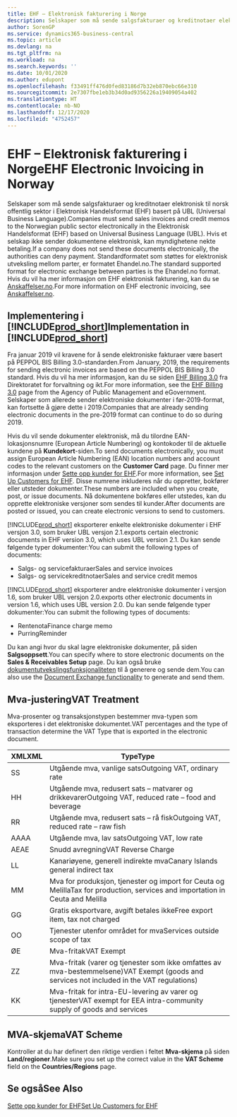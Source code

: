 ```yaml
---
title: EHF – Elektronisk fakturering i Norge
description: Selskaper som må sende salgsfakturaer og kreditnotaer elektronisk til norsk offentlig sektor i Elektronisk Handelsformat (EHF) basert på UBL (Universal Business Language).
author: SorenGP
ms.service: dynamics365-business-central
ms.topic: article
ms.devlang: na
ms.tgt_pltfrm: na
ms.workload: na
ms.search.keywords: ''
ms.date: 10/01/2020
ms.author: edupont
ms.openlocfilehash: f33491ff476d0fed83186d7b32eb870ebc66e310
ms.sourcegitcommit: 2e7307fbe1eb3b34d0ad9356226a19409054a402
ms.translationtype: HT
ms.contentlocale: nb-NO
ms.lasthandoff: 12/17/2020
ms.locfileid: "4752457"
---
```

# <a name="ehf-electronic-invoicing-in-norway"></a><span data-ttu-id="287f2-103">EHF – Elektronisk fakturering i Norge</span><span class="sxs-lookup"><span data-stu-id="287f2-103">EHF Electronic Invoicing in Norway</span></span>
<span data-ttu-id="287f2-104">Selskaper som må sende salgsfakturaer og kreditnotaer elektronisk til norsk offentlig sektor i Elektronisk Handelsformat (EHF) basert på UBL (Universal Business Language).</span><span class="sxs-lookup"><span data-stu-id="287f2-104">Companies must send sales invoices and credit memos to the Norwegian public sector electronically in the Elektronisk Handelsformat (EHF) based on Universal Business Language (UBL).</span></span> <span data-ttu-id="287f2-105">Hvis et selskap ikke sender dokumentene elektronisk, kan myndighetene nekte betaling.</span><span class="sxs-lookup"><span data-stu-id="287f2-105">If a company does not send these documents electronically, the authorities can deny payment.</span></span> <span data-ttu-id="287f2-106">Standardformatet som støttes for elektronisk utveksling mellom parter, er formatet Ehandel.no.</span><span class="sxs-lookup"><span data-stu-id="287f2-106">The standard supported format for electronic exchange between parties is the Ehandel.no format.</span></span> <span data-ttu-id="287f2-107">Hvis du vil ha mer informasjon om EHF elektronisk fakturering, kan du se [Anskaffelser.no](https://www.anskaffelser.no).</span><span class="sxs-lookup"><span data-stu-id="287f2-107">For more information on EHF electronic invoicing, see [Anskaffelser.no](https://www.anskaffelser.no).</span></span>  

## <a name="implementation-in-prod_short"></a><span data-ttu-id="287f2-108">Implementering i [!INCLUDE[prod_short](../../includes/prod_short.md)]</span><span class="sxs-lookup"><span data-stu-id="287f2-108">Implementation in [!INCLUDE[prod_short](../../includes/prod_short.md)]</span></span>  
<span data-ttu-id="287f2-109">Fra januar 2019 vil kravene for å sende elektroniske fakturaer være basert på PEPPOL BIS Billing 3.0-standarden.</span><span class="sxs-lookup"><span data-stu-id="287f2-109">From January, 2019, the requirements for sending electronic invoices are based on the PEPPOL BIS Billing 3.0 standard.</span></span> <span data-ttu-id="287f2-110">Hvis du vil ha mer informasjon, kan du se siden [EHF Billing 3.0](https://test-vefa.difi.no/ehf/g3/billing-3.0/norway/) fra Direktoratet for forvaltning og ikt.</span><span class="sxs-lookup"><span data-stu-id="287f2-110">For more information, see the [EHF Billing 3.0](https://test-vefa.difi.no/ehf/g3/billing-3.0/norway/) page from the Agency of Public Management and eGovernment.</span></span> <span data-ttu-id="287f2-111">Selskaper som allerede sender elektroniske dokumenter i før-2019-format, kan fortsette å gjøre dette i 2019.</span><span class="sxs-lookup"><span data-stu-id="287f2-111">Companies that are already sending electronic documents in the pre-2019 format can continue to do so during 2019.</span></span>

<span data-ttu-id="287f2-112">Hvis du vil sende dokumenter elektronisk, må du tilordne EAN-lokasjonsnumre (European Article Numbering) og kontokoder til de aktuelle kundene på **Kundekort**-siden.</span><span class="sxs-lookup"><span data-stu-id="287f2-112">To send documents electronically, you must assign European Article Numbering (EAN) location numbers and account codes to the relevant customers on the **Customer Card** page.</span></span> <span data-ttu-id="287f2-113">Du finner mer informasjon under [Sette opp kunder for EHF](how-to-set-up-customers-for-ehf.md).</span><span class="sxs-lookup"><span data-stu-id="287f2-113">For more information, see [Set Up Customers for EHF](how-to-set-up-customers-for-ehf.md).</span></span> <span data-ttu-id="287f2-114">Disse numrene inkluderes når du oppretter, bokfører eller utsteder dokumenter.</span><span class="sxs-lookup"><span data-stu-id="287f2-114">These numbers are included when you create, post, or issue documents.</span></span> <span data-ttu-id="287f2-115">Nå dokumentene bokføres eller utstedes, kan du opprette elektroniske versjoner som sendes til kunder.</span><span class="sxs-lookup"><span data-stu-id="287f2-115">After documents are posted or issued, you can create electronic versions to send to customers.</span></span>  

[!INCLUDE[prod_short](../../includes/prod_short.md)] <span data-ttu-id="287f2-116">eksporterer enkelte elektroniske dokumenter i EHF versjon 3.0, som bruker UBL versjon 2.1.</span><span class="sxs-lookup"><span data-stu-id="287f2-116">exports certain electronic documents in EHF version 3.0, which uses UBL version 2.1.</span></span> <span data-ttu-id="287f2-117">Du kan sende følgende typer dokumenter:</span><span class="sxs-lookup"><span data-stu-id="287f2-117">You can submit the following types of documents:</span></span>  

- <span data-ttu-id="287f2-118">Salgs- og servicefakturaer</span><span class="sxs-lookup"><span data-stu-id="287f2-118">Sales and service invoices</span></span>
- <span data-ttu-id="287f2-119">Salgs- og servicekreditnotaer</span><span class="sxs-lookup"><span data-stu-id="287f2-119">Sales and service credit memos</span></span>

[!INCLUDE[prod_short](../../includes/prod_short.md)] <span data-ttu-id="287f2-120">eksporterer andre elektroniske dokumenter i versjon 1.6, som bruker UBL versjon 2.0.</span><span class="sxs-lookup"><span data-stu-id="287f2-120">exports other electronic documents in version 1.6, which uses UBL version 2.0.</span></span> <span data-ttu-id="287f2-121">Du kan sende følgende typer dokumenter:</span><span class="sxs-lookup"><span data-stu-id="287f2-121">You can submit the following types of documents:</span></span>  

- <span data-ttu-id="287f2-122">Rentenota</span><span class="sxs-lookup"><span data-stu-id="287f2-122">Finance charge memo</span></span>  
- <span data-ttu-id="287f2-123">Purring</span><span class="sxs-lookup"><span data-stu-id="287f2-123">Reminder</span></span>  

<span data-ttu-id="287f2-124">Du kan angi hvor du skal lagre elektroniske dokumenter, på siden **Salgsoppsett**.</span><span class="sxs-lookup"><span data-stu-id="287f2-124">You can specify where to store electronic documents on the **Sales & Receivables Setup** page.</span></span> <span data-ttu-id="287f2-125">Du kan også bruke [dokumentutvekslingsfunksjonaliteten](../../across-how-to-set-up-electronic-document-sending-and-receiving.md) til å generere og sende dem.</span><span class="sxs-lookup"><span data-stu-id="287f2-125">You can also use the [Document Exchange functionality](../../across-how-to-set-up-electronic-document-sending-and-receiving.md) to generate and send them.</span></span>

## <a name="vat-treatment"></a><span data-ttu-id="287f2-126">Mva-justering</span><span class="sxs-lookup"><span data-stu-id="287f2-126">VAT Treatment</span></span>  
<span data-ttu-id="287f2-127">Mva-prosenter og transaksjonstypen bestemmer mva-typen som eksporteres i det elektroniske dokumentet.</span><span class="sxs-lookup"><span data-stu-id="287f2-127">VAT percentages and the type of transaction determine the VAT Type that is exported in the electronic document.</span></span>  

|<span data-ttu-id="287f2-128">XML</span><span class="sxs-lookup"><span data-stu-id="287f2-128">XML</span></span>|<span data-ttu-id="287f2-129">Type</span><span class="sxs-lookup"><span data-stu-id="287f2-129">Type</span></span>| 
|---------|----------|  
|<span data-ttu-id="287f2-130">S</span><span class="sxs-lookup"><span data-stu-id="287f2-130">S</span></span>|<span data-ttu-id="287f2-131">Utgående mva, vanlige sats</span><span class="sxs-lookup"><span data-stu-id="287f2-131">Outgoing VAT, ordinary rate</span></span>|
|<span data-ttu-id="287f2-132">H</span><span class="sxs-lookup"><span data-stu-id="287f2-132">H</span></span>|<span data-ttu-id="287f2-133">Utgående mva, redusert sats – matvarer og drikkevarer</span><span class="sxs-lookup"><span data-stu-id="287f2-133">Outgoing VAT, reduced rate – food and beverage</span></span>|
|<span data-ttu-id="287f2-134">R</span><span class="sxs-lookup"><span data-stu-id="287f2-134">R</span></span>|<span data-ttu-id="287f2-135">Utgående mva, redusert sats – rå fisk</span><span class="sxs-lookup"><span data-stu-id="287f2-135">Outgoing VAT, reduced rate – raw fish</span></span>|
|<span data-ttu-id="287f2-136">AA</span><span class="sxs-lookup"><span data-stu-id="287f2-136">AA</span></span>|<span data-ttu-id="287f2-137">Utgående mva, lav sats</span><span class="sxs-lookup"><span data-stu-id="287f2-137">Outgoing VAT, low rate</span></span>|
|<span data-ttu-id="287f2-138">AE</span><span class="sxs-lookup"><span data-stu-id="287f2-138">AE</span></span>|<span data-ttu-id="287f2-139">Snudd avregning</span><span class="sxs-lookup"><span data-stu-id="287f2-139">VAT Reverse Charge</span></span>|
|<span data-ttu-id="287f2-140">L</span><span class="sxs-lookup"><span data-stu-id="287f2-140">L</span></span>|<span data-ttu-id="287f2-141">Kanariøyene, generell indirekte mva</span><span class="sxs-lookup"><span data-stu-id="287f2-141">Canary Islands general indirect tax</span></span>|
|<span data-ttu-id="287f2-142">M</span><span class="sxs-lookup"><span data-stu-id="287f2-142">M</span></span>|<span data-ttu-id="287f2-143">Mva for produksjon, tjenester og import for Ceuta og Melilla</span><span class="sxs-lookup"><span data-stu-id="287f2-143">Tax for production, services and importation in Ceuta and Melilla</span></span>|
|<span data-ttu-id="287f2-144">G</span><span class="sxs-lookup"><span data-stu-id="287f2-144">G</span></span>|<span data-ttu-id="287f2-145">Gratis eksportvare, avgift betales ikke</span><span class="sxs-lookup"><span data-stu-id="287f2-145">Free export item, tax not charged</span></span>|
|<span data-ttu-id="287f2-146">O</span><span class="sxs-lookup"><span data-stu-id="287f2-146">O</span></span>|<span data-ttu-id="287f2-147">Tjenester utenfor området for mva</span><span class="sxs-lookup"><span data-stu-id="287f2-147">Services outside scope of tax</span></span>|
|<span data-ttu-id="287f2-148">Ø</span><span class="sxs-lookup"><span data-stu-id="287f2-148">E</span></span>|<span data-ttu-id="287f2-149">Mva-fritak</span><span class="sxs-lookup"><span data-stu-id="287f2-149">VAT Exempt</span></span>|
|<span data-ttu-id="287f2-150">Z</span><span class="sxs-lookup"><span data-stu-id="287f2-150">Z</span></span>|<span data-ttu-id="287f2-151">Mva-fritak (varer og tjenester som ikke omfattes av mva-bestemmelsene)</span><span class="sxs-lookup"><span data-stu-id="287f2-151">VAT Exempt (goods and services not included in the VAT regulations)</span></span>|
|<span data-ttu-id="287f2-152">K</span><span class="sxs-lookup"><span data-stu-id="287f2-152">K</span></span>|<span data-ttu-id="287f2-153">Mva-fritak for intra-EU-levering av varer og tjenester</span><span class="sxs-lookup"><span data-stu-id="287f2-153">VAT exempt for EEA intra-community supply of goods and services</span></span>|

## <a name="vat-scheme"></a><span data-ttu-id="287f2-154">MVA-skjema</span><span class="sxs-lookup"><span data-stu-id="287f2-154">VAT Scheme</span></span>
<span data-ttu-id="287f2-155">Kontroller at du har definert den riktige verdien i feltet **Mva-skjema** på siden **Land/regioner**.</span><span class="sxs-lookup"><span data-stu-id="287f2-155">Make sure you set up the correct value in the **VAT Scheme** field on the **Countries/Regions** page.</span></span>

## <a name="see-also"></a><span data-ttu-id="287f2-156">Se også</span><span class="sxs-lookup"><span data-stu-id="287f2-156">See Also</span></span>  
[<span data-ttu-id="287f2-157">Sette opp kunder for EHF</span><span class="sxs-lookup"><span data-stu-id="287f2-157">Set Up Customers for EHF</span></span>](how-to-set-up-customers-for-ehf.md)
